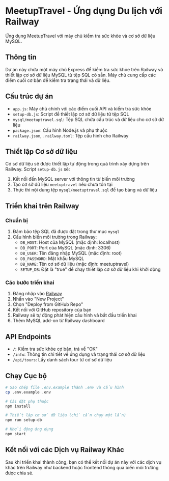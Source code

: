 # MeetupTravel - Ứng dụng Du lịch với Railway

Ứng dụng MeetupTravel với máy chủ kiểm tra sức khỏe và cơ sở dữ liệu MySQL.

## Thông tin

Dự án này chứa một máy chủ Express để kiểm tra sức khỏe trên Railway và thiết lập cơ sở dữ liệu MySQL từ tệp SQL có sẵn. Máy chủ cung cấp các điểm cuối cơ bản để kiểm tra trạng thái và dữ liệu.

## Cấu trúc dự án

- `app.js`: Máy chủ chính với các điểm cuối API và kiểm tra sức khỏe
- `setup-db.js`: Script để thiết lập cơ sở dữ liệu từ tệp SQL
- `mysql/meetuptravel.sql`: Tệp SQL chứa cấu trúc và dữ liệu cho cơ sở dữ liệu
- `package.json`: Cấu hình Node.js và phụ thuộc
- `railway.json`, `.railway.toml`: Tệp cấu hình cho Railway

## Thiết lập Cơ sở dữ liệu

Cơ sở dữ liệu sẽ được thiết lập tự động trong quá trình xây dựng trên Railway. Script `setup-db.js` sẽ:

1. Kết nối đến MySQL server với thông tin từ biến môi trường
2. Tạo cơ sở dữ liệu `meetuptravel` nếu chưa tồn tại
3. Thực thi nội dung tệp `mysql/meetuptravel.sql` để tạo bảng và dữ liệu

## Triển khai trên Railway

### Chuẩn bị

1. Đảm bảo tệp SQL đã được đặt trong thư mục `mysql`
2. Cấu hình biến môi trường trong Railway:
   - `DB_HOST`: Host của MySQL (mặc định: localhost)
   - `DB_PORT`: Port của MySQL (mặc định: 3306)
   - `DB_USER`: Tên đăng nhập MySQL (mặc định: root)
   - `DB_PASSWORD`: Mật khẩu MySQL
   - `DB_NAME`: Tên cơ sở dữ liệu (mặc định: meetuptravel)
   - `SETUP_DB`: Đặt là "true" để chạy thiết lập cơ sở dữ liệu khi khởi động

### Các bước triển khai

1. Đăng nhập vào [Railway](https://railway.app/)
2. Nhấn vào "New Project"
3. Chọn "Deploy from GitHub Repo"
4. Kết nối với GitHub repository của bạn
5. Railway sẽ tự động phát hiện cấu hình và bắt đầu triển khai
6. Thêm MySQL add-on từ Railway dashboard

## API Endpoints

- `/`: Kiểm tra sức khỏe cơ bản, trả về "OK"
- `/info`: Thông tin chi tiết về ứng dụng và trạng thái cơ sở dữ liệu
- `/api/tours`: Lấy danh sách tour từ cơ sở dữ liệu

## Chạy Cục bộ

```bash
# Sao chép file .env.example thành .env và cấu hình
cp .env.example .env

# Cài đặt phụ thuộc
npm install

# Thiết lập cơ sở dữ liệu (chỉ cần chạy một lần)
npm run setup-db

# Khởi động ứng dụng
npm start
```

## Kết nối với các Dịch vụ Railway Khác

Sau khi triển khai thành công, bạn có thể kết nối dự án này với các dịch vụ khác trên Railway như backend hoặc frontend thông qua biến môi trường được chia sẻ. 